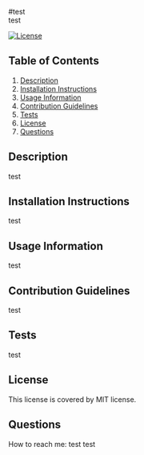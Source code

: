 
  #test<br />test

  [![License](https://img.shields.io/badge/License-MIT-yellow)](https://opensource.org/licenses/MIT)
  
  ## Table of Contents
  1. [Description](#description)
  2. [Installation Instructions](#installation-instructions)
  3. [Usage Information](#usage-information)
  4. [Contribution Guidelines](#contribution-guidelines)
  5. [Tests](#tests)
  6. [License](#license)
  7. [Questions](#questions)
 
  
  ## Description
  test

  ## Installation Instructions
  test
    
  ## Usage Information
  test
    
  ## Contribution Guidelines
  test
    
  ## Tests
  test
    
  ## License
  This license is covered by MIT license. 
  
  ## Questions
  How to reach me:
  test
  test
      